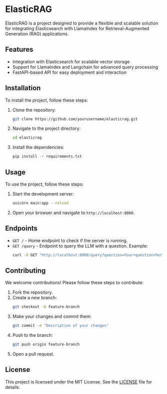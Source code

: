 # ElasticRAG

ElasticRAG is a project designed to provide a flexible and scalable solution for integrating Elasticsearch with LlamaIndex for Retrieval-Augmented Generation (RAG) applications.

## Features

- Integration with Elasticsearch for scalable vector storage
- Support for LlamaIndex and Langchain for advanced query processing
- FastAPI-based API for easy deployment and interaction

## Installation

To install the project, follow these steps:

1. Clone the repository:
    ```bash
    git clone https://github.com/yourusername/elasticrag.git
    ```
2. Navigate to the project directory:
    ```bash
    cd elasticrag
    ```
3. Install the dependencies:
    ```bash
    pip install -r requirements.txt
    ```

## Usage

To use the project, follow these steps:

1. Start the development server:
    ```bash
    uvicorn main:app --reload
    ```
2. Open your browser and navigate to `http://localhost:8000`.

## Endpoints

- `GET /` - Home endpoint to check if the server is running.
- `GET /query` - Endpoint to query the LLM with a question. Example:
    ```bash
    curl -X GET "http://localhost:8000/query?question=Your+question+here"
    ```

## Contributing

We welcome contributions! Please follow these steps to contribute:

1. Fork the repository.
2. Create a new branch:
    ```bash
    git checkout -b feature-branch
    ```
3. Make your changes and commit them:
    ```bash
    git commit -m "Description of your changes"
    ```
4. Push to the branch:
    ```bash
    git push origin feature-branch
    ```
5. Open a pull request.

## License

This project is licensed under the MIT License. See the [LICENSE](LICENSE) file for details.
